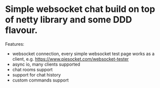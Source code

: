 Simple websocket chat build on top of netty library and some DDD flavour.
======
Features:
- websocket connection, every simple websocket test page works as a client, e.g. https://www.piesocket.com/websocket-tester
- async io, many clients supported
- chat rooms support
- support for chat history
- custom commands support
